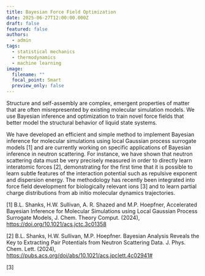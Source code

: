 ```yaml
---
title: Bayesian Force Field Optimization
date: 2025-06-27T12:00:00.000Z
draft: false
featured: false
authors:
  - admin
tags:
  - statistical mechanics
  - thermodynamics
  - machine learning
image:
  filename: ""
  focal_point: Smart
  preview_only: false
---
```


Structure and self-assembly are complex, emergent properties of matter that are often misrepresented by existing molecular simulation models. We use Bayesian inference and optimization to train novel force fields that better model the structural behavior of liquid state systems.

We have developed an efficient and simple method to implement Bayesian inference for molecular simulations using local Gaussian process surrogate models [1] and are currently working on specific applications of Bayesian inference in neutron scattering. For instance, we have shown that neutron scattering data must be very precisely measured in order to directly learn interatomic forces [2], demonstrating for the first time that it is possible to learn subtle features of the interaction potential such as repulsive exponent and dispersion energy. The methodology has recently been integrated into force field development for biologically relevant ions [3] and to learn partial charge distributions from ab initio molecular dynamics trajectories. 

[1] B.L. Shanks, H.W. Sullivan, A. R. Shazed and M.P. Hoepfner, Accelerated Bayesian Inference for Molecular Simulations using Local Gaussian Process Surrogate Models, J. Chem. Theory Comput. (2024), https://doi.org/10.1021/acs.jctc.3c01358

[2] B.L. Shanks, H.W. Sullivan, M.P. Hoepfner. Bayesian Analysis Reveals the Key to Extracting Pair Potentials from Neutron Scattering Data. J. Phys. Chem. Lett. (2024), https://pubs.acs.org/doi/abs/10.1021/acs.jpclett.4c02941#

[3]

